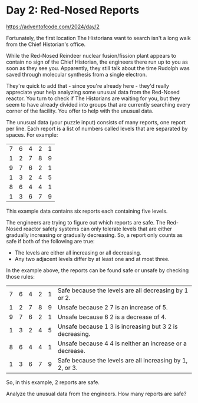 # Day 2: Red-Nosed Reports

https://adventofcode.com/2024/day/2

Fortunately, the first location The Historians want to search isn't a long walk from the Chief Historian's office.

While the Red-Nosed Reindeer nuclear fusion/fission plant appears to contain no sign of the Chief Historian, 
the engineers there run up to you as soon as they see you. 
Apparently, they still talk about the time Rudolph was saved through molecular synthesis from a single electron.

They're quick to add that - since you're already here - 
they'd really appreciate your help analyzing some unusual data from the Red-Nosed reactor. 
You turn to check if The Historians are waiting for you, 
but they seem to have already divided into groups that are currently searching every corner of the facility. 
You offer to help with the unusual data.

The unusual data (your puzzle input) consists of many reports, 
one report per line. Each report is a list of numbers called levels that are separated by spaces. For example:

|   |   |   |   |   |
|---|---|---|---|---|
| 7 | 6 | 4 | 2 | 1 |
| 1 | 2 | 7 | 8 | 9 |
| 9 | 7 | 6 | 2 | 1 |
| 1 | 3 | 2 | 4 | 5 |
| 8 | 6 | 4 | 4 | 1 |
| 1 | 3 | 6 | 7 | 9 |

This example data contains six reports each containing five levels.

The engineers are trying to figure out which reports are safe.
The Red-Nosed reactor safety systems can only tolerate levels that are either gradually increasing 
or gradually decreasing. 
So, a report only counts as safe if both of the following are true:

- The levels are either all increasing or all decreasing.
- Any two adjacent levels differ by at least one and at most three.

In the example above, the reports can be found safe or unsafe by checking those rules:

|   |   |   |   |   |                                                           |
|---|---|---|---|---|-----------------------------------------------------------|
| 7 | 6 | 4 | 2 | 1 | Safe because the levels are all decreasing by 1 or 2.     |
| 1 | 2 | 7 | 8 | 9 | Unsafe because 2 7 is an increase of 5.                   |
| 9 | 7 | 6 | 2 | 1 | Unsafe because 6 2 is a decrease of 4.                    |
| 1 | 3 | 2 | 4 | 5 | Unsafe because 1 3 is increasing but 3 2 is decreasing.   |
| 8 | 6 | 4 | 4 | 1 | Unsafe because 4 4 is neither an increase or a decrease.  |
| 1 | 3 | 6 | 7 | 9 | Safe because the levels are all increasing by 1, 2, or 3. |

So, in this example, 2 reports are safe.

Analyze the unusual data from the engineers. How many reports are safe?
